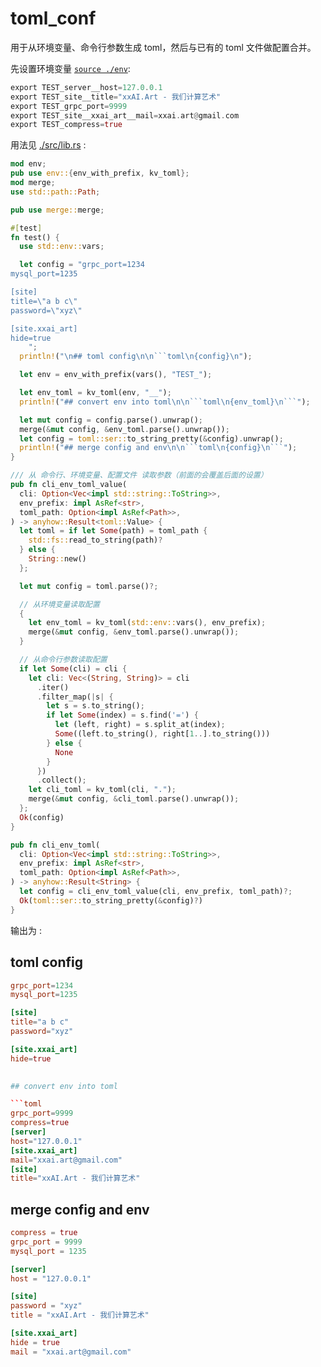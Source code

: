 [‼️]: ✏️README.mdt

# toml_conf

用于从环境变量、命令行参数生成 toml，然后与已有的 toml 文件做配置合并。

先设置环境变量 [`source ./env`](./env):

```rust
export TEST_server__host=127.0.0.1
export TEST_site__title="xxAI.Art - 我们计算艺术"
export TEST_grpc_port=9999
export TEST_site__xxai_art__mail=xxai.art@gmail.com
export TEST_compress=true
```

用法见 [./src/lib.rs](./src/lib.rs) :

```rust
mod env;
pub use env::{env_with_prefix, kv_toml};
mod merge;
use std::path::Path;

pub use merge::merge;

#[test]
fn test() {
  use std::env::vars;

  let config = "grpc_port=1234
mysql_port=1235

[site]
title=\"a b c\"
password=\"xyz\"

[site.xxai_art]
hide=true
    ";
  println!("\n## toml config\n\n```toml\n{config}\n");

  let env = env_with_prefix(vars(), "TEST_");

  let env_toml = kv_toml(env, "__");
  println!("## convert env into toml\n\n```toml\n{env_toml}\n```");

  let mut config = config.parse().unwrap();
  merge(&mut config, &env_toml.parse().unwrap());
  let config = toml::ser::to_string_pretty(&config).unwrap();
  println!("## merge config and env\n\n```toml\n{config}\n```");
}

/// 从 命令行、环境变量、配置文件 读取参数（前面的会覆盖后面的设置）
pub fn cli_env_toml_value(
  cli: Option<Vec<impl std::string::ToString>>,
  env_prefix: impl AsRef<str>,
  toml_path: Option<impl AsRef<Path>>,
) -> anyhow::Result<toml::Value> {
  let toml = if let Some(path) = toml_path {
    std::fs::read_to_string(path)?
  } else {
    String::new()
  };

  let mut config = toml.parse()?;

  // 从环境变量读取配置
  {
    let env_toml = kv_toml(std::env::vars(), env_prefix);
    merge(&mut config, &env_toml.parse().unwrap());
  }

  // 从命令行参数读取配置
  if let Some(cli) = cli {
    let cli: Vec<(String, String)> = cli
      .iter()
      .filter_map(|s| {
        let s = s.to_string();
        if let Some(index) = s.find('=') {
          let (left, right) = s.split_at(index);
          Some((left.to_string(), right[1..].to_string()))
        } else {
          None
        }
      })
      .collect();
    let cli_toml = kv_toml(cli, ".");
    merge(&mut config, &cli_toml.parse().unwrap());
  };
  Ok(config)
}

pub fn cli_env_toml(
  cli: Option<Vec<impl std::string::ToString>>,
  env_prefix: impl AsRef<str>,
  toml_path: Option<impl AsRef<Path>>,
) -> anyhow::Result<String> {
  let config = cli_env_toml_value(cli, env_prefix, toml_path)?;
  Ok(toml::ser::to_string_pretty(&config)?)
}
```

输出为 :

## toml config

```toml
grpc_port=1234
mysql_port=1235

[site]
title="a b c"
password="xyz"

[site.xxai_art]
hide=true
    

## convert env into toml

```toml
grpc_port=9999
compress=true
[server]
host="127.0.0.1"
[site.xxai_art]
mail="xxai.art@gmail.com"
[site]
title="xxAI.Art - 我们计算艺术"

```
## merge config and env

```toml
compress = true
grpc_port = 9999
mysql_port = 1235

[server]
host = "127.0.0.1"

[site]
password = "xyz"
title = "xxAI.Art - 我们计算艺术"

[site.xxai_art]
hide = true
mail = "xxai.art@gmail.com"

```
